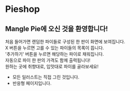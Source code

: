 # Pieshop

## Mangle Pie에 오신 것을 환영합니다!

처음 들어가면 랜덤한 파이들로 구성된 한 판이 화면에 보여집니다.<br/>
X 버튼을 누르면 고를 수 있는 파이들의 목록이 뜹니다. <br/>
'추가하기' 버튼을 누르면 해당하는 파이로 채워집니다.<br/>
자동으로 파이 한 판의 가격도 함께 출력됩니다!<br/>
원하는 곳에 취향대로, 입맛대로 파이를 골라보세요!

- 모든 일러스트는 직접 그린 것입니다.
- 반응형 페이지입니다.
